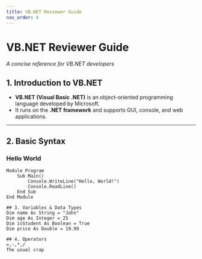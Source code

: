 ```yaml
---
title: VB.NET Reviewer Guide
nav_order: 4
---
```


# VB.NET Reviewer Guide
*A concise reference for VB.NET developers*

## 1. Introduction to VB.NET
- **VB.NET (Visual Basic .NET)** is an object-oriented programming language developed by Microsoft.
- It runs on the **.NET framework** and supports GUI, console, and web applications.

---

## 2. Basic Syntax

### Hello World
```vbnet
Module Program
    Sub Main()
        Console.WriteLine("Hello, World!")
        Console.ReadLine()
    End Sub
End Module

## 3. Variables & Data Types
Dim name As String = "John"
Dim age As Integer = 25
Dim isStudent As Boolean = True
Dim price As Double = 19.99

## 4. Operators
=,-,*,/ 
The usual crap

